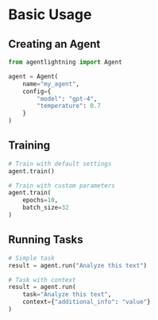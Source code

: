 # Basic Usage

## Creating an Agent

```python
from agentlightning import Agent

agent = Agent(
    name="my_agent",
    config={
        "model": "gpt-4",
        "temperature": 0.7
    }
)
```

## Training

```python
# Train with default settings
agent.train()

# Train with custom parameters
agent.train(
    epochs=10,
    batch_size=32
)
```

## Running Tasks

```python
# Simple task
result = agent.run("Analyze this text")

# Task with context
result = agent.run(
    task="Analyze this text",
    context={"additional_info": "value"}
)
```